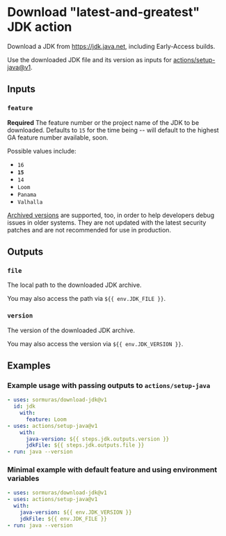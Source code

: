 # Download "latest-and-greatest" JDK action

Download a JDK from https://jdk.java.net, including Early-Access builds.

Use the downloaded JDK file and its version as inputs for [actions/setup-java@v1](https://github.com/actions/setup-java).

## Inputs

### `feature`

**Required** The feature number or the project name of the JDK to be downloaded.
Defaults to `15` for the time being -- will default to the highest GA feature number available, soon.

Possible values include:
- `16`
- **`15`**
- `14`
- `Loom`
- `Panama`
- `Valhalla`

[Archived versions](https://jdk.java.net/archive) are supported, too, in order to help developers debug issues in older systems.
They are not updated with the latest security patches and are not recommended for use in production.

## Outputs

### `file`

The local path to the downloaded JDK archive.

You may also access the path via `${{ env.JDK_FILE }}`.

### `version`

The version of the downloaded JDK archive.

You may also access the version via `${{ env.JDK_VERSION }}`.

## Examples

### Example usage with passing outputs to `actions/setup-java`

```yaml
- uses: sormuras/download-jdk@v1
  id: jdk
    with:
      feature: Loom
- uses: actions/setup-java@v1
    with:
      java-version: ${{ steps.jdk.outputs.version }}
      jdkFile: ${{ steps.jdk.outputs.file }}
- run: java --version
```

### Minimal example with default feature and using environment variables

```yaml
- uses: sormuras/download-jdk@v1
- uses: actions/setup-java@v1
  with:
    java-version: ${{ env.JDK_VERSION }}
    jdkFile: ${{ env.JDK_FILE }}
- run: java --version
```
